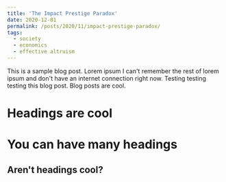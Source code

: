 ```yaml
---
title: 'The Impact Prestige Paradox'
date: 2020-12-01
permalink: /posts/2020/11/impact-prestige-paradox/
tags:
  - society
  - economics
  - effective altruism
---
```


This is a sample blog post. Lorem ipsum I can't remember the rest of lorem ipsum and don't have an internet connection right now. Testing testing testing this blog post. Blog posts are cool.

Headings are cool
======

You can have many headings
======

Aren't headings cool?
------